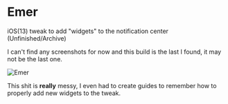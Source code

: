 # Emer
iOS(13) tweak to add "widgets" to the notification center (Unfinished/Archive)

I can't find any screenshots for now and this build is the last I found, it may not be the last one.

![Emer](https://i.ibb.co/dfhc8sR/Screenshot-1.png "Emer")

This shit is **really** messy, I even had to create guides to remember how to properly add new widgets to the tweak.
